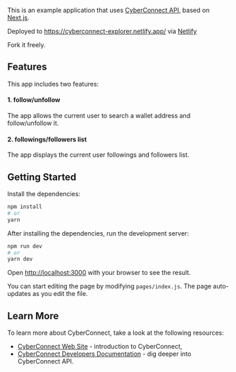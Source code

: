 This is an example application that uses [CyberConnect API](https://docs.cyberconnect.me/), based on [Next.js](https://nextjs.org/).

Deployed to https://cyberconnect-explorer.netlify.app/ via [Netlify](https://www.netlify.com/)

Fork it freely.

## Features

This app includes two features:

#### 1. follow/unfollow

The app allows the current user to search a wallet address and follow/unfollow it.

#### 2. followings/followers list

The app displays the current user followings and followers list.

## Getting Started

Install the dependencies:

```bash
npm install
# or
yarn
```

After installing the dependencies, run the development server:

```bash
npm run dev
# or
yarn dev
```

Open [http://localhost:3000](http://localhost:3000) with your browser to see the result.

You can start editing the page by modifying `pages/index.js`. The page auto-updates as you edit the file.

## Learn More

To learn more about CyberConnect, take a look at the following resources:

- [CyberConnect Web Site](https://cyberconnect.me/) - introduction to CyberConnect,
- [CyberConnect Developers Documentation](https://docs.cyberconnect.me/) - dig deeper into CyberConnect API.
